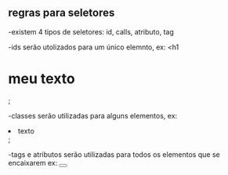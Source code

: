 ## regras para seletores

-existem 4 tipos de seletores: id, calls, atributo, tag

-ids serão utolizados para um único elemnto, ex: <h1 <h1 id="exemplo"> meu texto </h1>;

-classes serão utilizadas para alguns elementos, ex: <li class="exemplo">texto </li>;

-tags e atributos serão utilizadas para todos os elementos que se encaixarem ex: <button type="submit"></button>